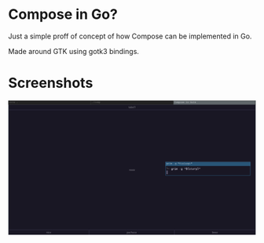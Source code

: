 # Compose in Go?

Just a simple proff of concept of how Compose can be implemented in Go.

Made around GTK using gotk3 bindings.

# Screenshots

![Example of gompose.](https://github.com/miiky976/gompose/blob/master/images/example.png)
